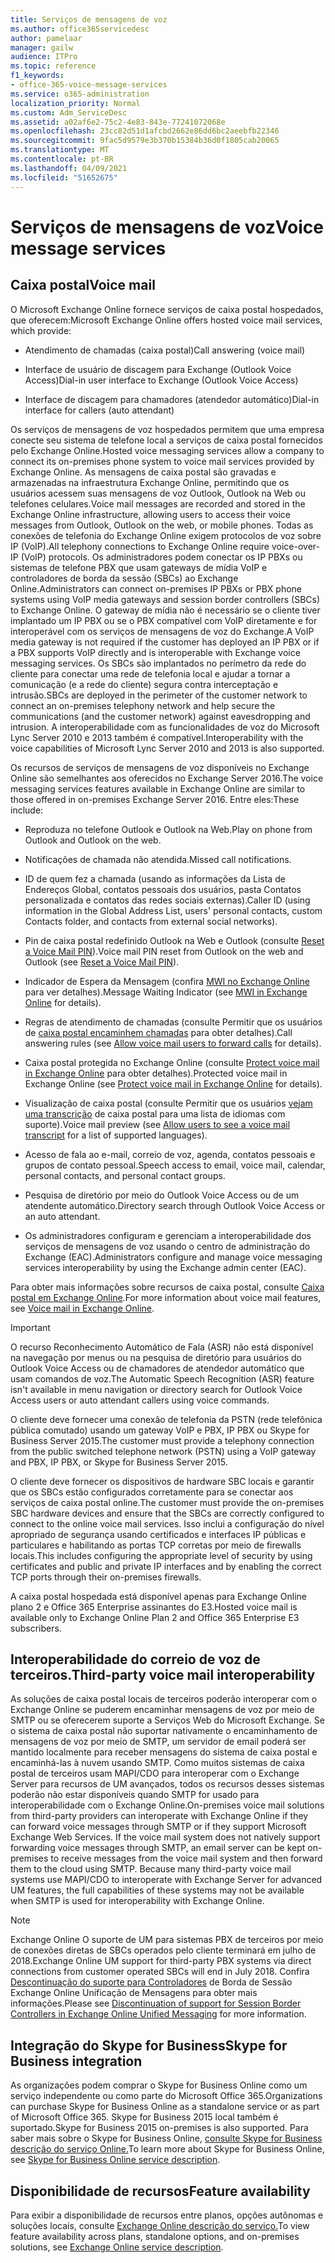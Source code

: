 ```yaml
---
title: Serviços de mensagens de voz
ms.author: office365servicedesc
author: pamelaar
manager: gailw
audience: ITPro
ms.topic: reference
f1_keywords:
- office-365-voice-message-services
ms.service: o365-administration
localization_priority: Normal
ms.custom: Adm_ServiceDesc
ms.assetid: a02af6e2-75c2-4e83-843e-77241072068e
ms.openlocfilehash: 23cc82d51d1afcbd2662e86dd6bc2aeebfb22346
ms.sourcegitcommit: 9fac5d9579e3b370b15384b36d0f1805cab20065
ms.translationtype: MT
ms.contentlocale: pt-BR
ms.lasthandoff: 04/09/2021
ms.locfileid: "51652675"
---
```

# <a name="voice-message-services"></a><span data-ttu-id="ec296-102">Serviços de mensagens de voz</span><span class="sxs-lookup"><span data-stu-id="ec296-102">Voice message services</span></span>

## <a name="voice-mail"></a><span data-ttu-id="ec296-103">Caixa postal</span><span class="sxs-lookup"><span data-stu-id="ec296-103">Voice mail</span></span>

<span data-ttu-id="ec296-104">O Microsoft Exchange Online fornece serviços de caixa postal hospedados, que oferecem:</span><span class="sxs-lookup"><span data-stu-id="ec296-104">Microsoft Exchange Online offers hosted voice mail services, which provide:</span></span>
  
- <span data-ttu-id="ec296-105">Atendimento de chamadas (caixa postal)</span><span class="sxs-lookup"><span data-stu-id="ec296-105">Call answering (voice mail)</span></span>
    
- <span data-ttu-id="ec296-106">Interface de usuário de discagem para Exchange (Outlook Voice Access)</span><span class="sxs-lookup"><span data-stu-id="ec296-106">Dial-in user interface to Exchange (Outlook Voice Access)</span></span>
    
- <span data-ttu-id="ec296-107">Interface de discagem para chamadores (atendedor automático)</span><span class="sxs-lookup"><span data-stu-id="ec296-107">Dial-in interface for callers (auto attendant)</span></span>
    
<span data-ttu-id="ec296-108">Os serviços de mensagens de voz hospedados permitem que uma empresa conecte seu sistema de telefone local a serviços de caixa postal fornecidos pelo Exchange Online.</span><span class="sxs-lookup"><span data-stu-id="ec296-108">Hosted voice messaging services allow a company to connect its on-premises phone system to voice mail services provided by Exchange Online.</span></span> <span data-ttu-id="ec296-109">As mensagens de caixa postal são gravadas e armazenadas na infraestrutura Exchange Online, permitindo que os usuários acessem suas mensagens de voz Outlook, Outlook na Web ou telefones celulares.</span><span class="sxs-lookup"><span data-stu-id="ec296-109">Voice mail messages are recorded and stored in the Exchange Online infrastructure, allowing users to access their voice messages from Outlook, Outlook on the web, or mobile phones.</span></span> <span data-ttu-id="ec296-110">Todas as conexões de telefonia do Exchange Online exigem protocolos de voz sobre IP (VoIP).</span><span class="sxs-lookup"><span data-stu-id="ec296-110">All telephony connections to Exchange Online require voice-over-IP (VoIP) protocols.</span></span> <span data-ttu-id="ec296-111">Os administradores podem conectar os IP PBXs ou sistemas de telefone PBX que usam gateways de mídia VoIP e controladores de borda da sessão (SBCs) ao Exchange Online.</span><span class="sxs-lookup"><span data-stu-id="ec296-111">Administrators can connect on-premises IP PBXs or PBX phone systems using VoIP media gateways and session border controllers (SBCs) to Exchange Online.</span></span> <span data-ttu-id="ec296-112">O gateway de mídia não é necessário se o cliente tiver implantado um IP PBX ou se o PBX compatível com VoIP diretamente e for interoperável com os serviços de mensagens de voz do Exchange.</span><span class="sxs-lookup"><span data-stu-id="ec296-112">A VoIP media gateway is not required if the customer has deployed an IP PBX or if a PBX supports VoIP directly and is interoperable with Exchange voice messaging services.</span></span> <span data-ttu-id="ec296-113">Os SBCs são implantados no perímetro da rede do cliente para conectar uma rede de telefonia local e ajudar a tornar a comunicação (e a rede do cliente) segura contra interceptação e intrusão.</span><span class="sxs-lookup"><span data-stu-id="ec296-113">SBCs are deployed in the perimeter of the customer network to connect an on-premises telephony network and help secure the communications (and the customer network) against eavesdropping and intrusion.</span></span> <span data-ttu-id="ec296-114">A interoperabilidade com as funcionalidades de voz do Microsoft Lync Server 2010 e 2013 também é compatível.</span><span class="sxs-lookup"><span data-stu-id="ec296-114">Interoperability with the voice capabilities of Microsoft Lync Server 2010 and 2013 is also supported.</span></span>
  
<span data-ttu-id="ec296-115">Os recursos de serviços de mensagens de voz disponíveis no Exchange Online são semelhantes aos oferecidos no Exchange Server 2016.</span><span class="sxs-lookup"><span data-stu-id="ec296-115">The voice messaging services features available in Exchange Online are similar to those offered in on-premises Exchange Server 2016.</span></span> <span data-ttu-id="ec296-116">Entre eles:</span><span class="sxs-lookup"><span data-stu-id="ec296-116">These include:</span></span>
  
- <span data-ttu-id="ec296-117">Reproduza no telefone Outlook e Outlook na Web.</span><span class="sxs-lookup"><span data-stu-id="ec296-117">Play on phone from Outlook and Outlook on the web.</span></span>
    
- <span data-ttu-id="ec296-118">Notificações de chamada não atendida.</span><span class="sxs-lookup"><span data-stu-id="ec296-118">Missed call notifications.</span></span>
    
- <span data-ttu-id="ec296-119">ID de quem fez a chamada (usando as informações da Lista de Endereços Global, contatos pessoais dos usuários, pasta Contatos personalizada e contatos das redes sociais externas).</span><span class="sxs-lookup"><span data-stu-id="ec296-119">Caller ID (using information in the Global Address List, users' personal contacts, custom Contacts folder, and contacts from external social networks).</span></span>
    
- <span data-ttu-id="ec296-120">Pin de caixa postal redefinido Outlook na Web e Outlook (consulte [Reset a Voice Mail PIN](/exchange/voice-mail-unified-messaging/set-outlook-voice-access-pin-security/reset-a-voice-mail-pin)).</span><span class="sxs-lookup"><span data-stu-id="ec296-120">Voice mail PIN reset from Outlook on the web and Outlook (see [Reset a Voice Mail PIN](/exchange/voice-mail-unified-messaging/set-outlook-voice-access-pin-security/reset-a-voice-mail-pin)).</span></span>
    
- <span data-ttu-id="ec296-121">Indicador de Espera da Mensagem (confira [MWI no Exchange Online](/exchange/voice-mail-unified-messaging/set-up-client-voice-mail-features/mwi-in-exchange-online) para ver detalhes).</span><span class="sxs-lookup"><span data-stu-id="ec296-121">Message Waiting Indicator (see [MWI in Exchange Online](/exchange/voice-mail-unified-messaging/set-up-client-voice-mail-features/mwi-in-exchange-online) for details).</span></span> 
    
- <span data-ttu-id="ec296-122">Regras de atendimento de chamadas (consulte Permitir que os usuários de [caixa postal encaminhem chamadas](/exchange/voice-mail-unified-messaging/set-up-client-voice-mail-features/allow-voice-mail-users-to-forward-calls) para obter detalhes).</span><span class="sxs-lookup"><span data-stu-id="ec296-122">Call answering rules (see [Allow voice mail users to forward calls](/exchange/voice-mail-unified-messaging/set-up-client-voice-mail-features/allow-voice-mail-users-to-forward-calls) for details).</span></span>
    
- <span data-ttu-id="ec296-123">Caixa postal protegida no Exchange Online (consulte [Protect voice mail in Exchange Online](/exchange/voice-mail-unified-messaging/set-up-client-voice-mail-features/protect-voice-mail) para obter detalhes).</span><span class="sxs-lookup"><span data-stu-id="ec296-123">Protected voice mail in Exchange Online (see [Protect voice mail in Exchange Online](/exchange/voice-mail-unified-messaging/set-up-client-voice-mail-features/protect-voice-mail) for details).</span></span>
    
- <span data-ttu-id="ec296-124">Visualização de caixa postal (consulte Permitir que os usuários [vejam uma transcrição](/exchange/voice-mail-unified-messaging/set-up-client-voice-mail-features/allow-users-to-see-a-voice-mail-transcript) de caixa postal para uma lista de idiomas com suporte).</span><span class="sxs-lookup"><span data-stu-id="ec296-124">Voice mail preview (see [Allow users to see a voice mail transcript](/exchange/voice-mail-unified-messaging/set-up-client-voice-mail-features/allow-users-to-see-a-voice-mail-transcript) for a list of supported languages).</span></span>
    
- <span data-ttu-id="ec296-125">Acesso de fala ao e-mail, correio de voz, agenda, contatos pessoais e grupos de contato pessoal.</span><span class="sxs-lookup"><span data-stu-id="ec296-125">Speech access to email, voice mail, calendar, personal contacts, and personal contact groups.</span></span>
    
- <span data-ttu-id="ec296-126">Pesquisa de diretório por meio do Outlook Voice Access ou de um atendente automático.</span><span class="sxs-lookup"><span data-stu-id="ec296-126">Directory search through Outlook Voice Access or an auto attendant.</span></span>
    
- <span data-ttu-id="ec296-127">Os administradores configuram e gerenciam a interoperabilidade dos serviços de mensagens de voz usando o centro de administração do Exchange (EAC).</span><span class="sxs-lookup"><span data-stu-id="ec296-127">Administrators configure and manage voice messaging services interoperability by using the Exchange admin center (EAC).</span></span>
    
<span data-ttu-id="ec296-128">Para obter mais informações sobre recursos de caixa postal, consulte [Caixa postal em Exchange Online](/exchange/voice-mail-unified-messaging/voice-mail-unified-messaging).</span><span class="sxs-lookup"><span data-stu-id="ec296-128">For more information about voice mail features, see [Voice mail in Exchange Online](/exchange/voice-mail-unified-messaging/voice-mail-unified-messaging).</span></span>
  
> [!IMPORTANT]
> <span data-ttu-id="ec296-129">O recurso Reconhecimento Automático de Fala (ASR) não está disponível na navegação por menus ou na pesquisa de diretório para usuários do Outlook Voice Access ou de chamadores de atendedor automático que usam comandos de voz.</span><span class="sxs-lookup"><span data-stu-id="ec296-129">The Automatic Speech Recognition (ASR) feature isn't available in menu navigation or directory search for Outlook Voice Access users or auto attendant callers using voice commands.</span></span> 
>
> <span data-ttu-id="ec296-130">O cliente deve fornecer uma conexão de telefonia da PSTN (rede telefônica pública comutado) usando um gateway VoIP e PBX, IP PBX ou Skype for Business Server 2015.</span><span class="sxs-lookup"><span data-stu-id="ec296-130">The customer must provide a telephony connection from the public switched telephone network (PSTN) using a VoIP gateway and PBX, IP PBX, or Skype for Business Server 2015.</span></span> 
>
> <span data-ttu-id="ec296-131">O cliente deve fornecer os dispositivos de hardware SBC locais e garantir que os SBCs estão configurados corretamente para se conectar aos serviços de caixa postal online.</span><span class="sxs-lookup"><span data-stu-id="ec296-131">The customer must provide the on-premises SBC hardware devices and ensure that the SBCs are correctly configured to connect to the online voice mail services.</span></span> <span data-ttu-id="ec296-132">Isso inclui a configuração do nível apropriado de segurança usando certificados e interfaces IP públicas e particulares e habilitando as portas TCP corretas por meio de firewalls locais.</span><span class="sxs-lookup"><span data-stu-id="ec296-132">This includes configuring the appropriate level of security by using certificates and public and private IP interfaces and by enabling the correct TCP ports through their on-premises firewalls.</span></span> 
>
> <span data-ttu-id="ec296-133">A caixa postal hospedada está disponível apenas para Exchange Online plano 2 e Office 365 Enterprise assinantes do E3.</span><span class="sxs-lookup"><span data-stu-id="ec296-133">Hosted voice mail is available only to Exchange Online Plan 2 and Office 365 Enterprise E3 subscribers.</span></span> 
  
## <a name="third-party-voice-mail-interoperability"></a><span data-ttu-id="ec296-134">Interoperabilidade do correio de voz de terceiros.</span><span class="sxs-lookup"><span data-stu-id="ec296-134">Third-party voice mail interoperability</span></span>

<span data-ttu-id="ec296-p104">As soluções de caixa postal locais de terceiros poderão interoperar com o Exchange Online se puderem encaminhar mensagens de voz por meio de SMTP ou se oferecerem suporte a Serviços Web do Microsoft Exchange. Se o sistema de caixa postal não suportar nativamente o encaminhamento de mensagens de voz por meio de SMTP, um servidor de email poderá ser mantido localmente para receber mensagens do sistema de caixa postal e encaminhá-las à nuvem usando SMTP. Como muitos sistemas de caixa postal de terceiros usam MAPI/CDO para interoperar com o Exchange Server para recursos de UM avançados, todos os recursos desses sistemas poderão não estar disponíveis quando SMTP for usado para interoperabilidade com o Exchange Online.</span><span class="sxs-lookup"><span data-stu-id="ec296-p104">On-premises voice mail solutions from third-party providers can interoperate with Exchange Online if they can forward voice messages through SMTP or if they support Microsoft Exchange Web Services. If the voice mail system does not natively support forwarding voice messages through SMTP, an email server can be kept on-premises to receive messages from the voice mail system and then forward them to the cloud using SMTP. Because many third-party voice mail systems use MAPI/CDO to interoperate with Exchange Server for advanced UM features, the full capabilities of these systems may not be available when SMTP is used for interoperability with Exchange Online.</span></span>
  
> [!NOTE]
> <span data-ttu-id="ec296-138">Exchange Online O suporte de UM para sistemas PBX de terceiros por meio de conexões diretas de SBCs operados pelo cliente terminará em julho de 2018.</span><span class="sxs-lookup"><span data-stu-id="ec296-138">Exchange Online UM support for third-party PBX systems via direct connections from customer operated SBCs will end in July 2018.</span></span> <span data-ttu-id="ec296-139">Confira [Descontinuação do suporte para Controladores](https://techcommunity.microsoft.com/t5/Exchange-Team-Blog/Discontinuation-of-support-for-Session-Border-Controllers-in/ba-p/607117) de Borda de Sessão Exchange Online Unificação de Mensagens para obter mais informações.</span><span class="sxs-lookup"><span data-stu-id="ec296-139">Please see [Discontinuation of support for Session Border Controllers in Exchange Online Unified Messaging](https://techcommunity.microsoft.com/t5/Exchange-Team-Blog/Discontinuation-of-support-for-Session-Border-Controllers-in/ba-p/607117) for more information.</span></span> 
  
## <a name="skype-for-business-integration"></a><span data-ttu-id="ec296-140">Integração do Skype for Business</span><span class="sxs-lookup"><span data-stu-id="ec296-140">Skype for Business integration</span></span>

<span data-ttu-id="ec296-141">As organizações podem comprar o Skype for Business Online como um serviço independente ou como parte do Microsoft Office 365.</span><span class="sxs-lookup"><span data-stu-id="ec296-141">Organizations can purchase Skype for Business Online as a standalone service or as part of Microsoft Office 365.</span></span> <span data-ttu-id="ec296-142">Skype for Business 2015 local também é suportado.</span><span class="sxs-lookup"><span data-stu-id="ec296-142">Skype for Business 2015 on-premises is also supported.</span></span> <span data-ttu-id="ec296-143">Para saber mais sobre o Skype for Business Online, [consulte Skype for Business descrição do serviço Online.](../skype-for-business-online-service-description/skype-for-business-online-service-description.md)</span><span class="sxs-lookup"><span data-stu-id="ec296-143">To learn more about Skype for Business Online, see [Skype for Business Online service description](../skype-for-business-online-service-description/skype-for-business-online-service-description.md).</span></span>
  
## <a name="feature-availability"></a><span data-ttu-id="ec296-144">Disponibilidade de recursos</span><span class="sxs-lookup"><span data-stu-id="ec296-144">Feature availability</span></span>

<span data-ttu-id="ec296-145">Para exibir a disponibilidade de recursos entre planos, opções autônomas e soluções locais, consulte [Exchange Online descrição do serviço.](exchange-online-service-description.md)</span><span class="sxs-lookup"><span data-stu-id="ec296-145">To view feature availability across plans, standalone options, and on-premises solutions, see [Exchange Online service description](exchange-online-service-description.md).</span></span>
